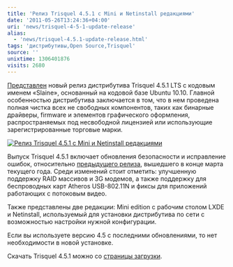```yaml
---
title: 'Релиз Trisquel 4.5.1 с Mini и Netinstall редакциями'
date: '2011-05-26T13:24:36+04:00'
uri: 'news/trisquel-4-5-1-update-release'
alias: 
  - 'news/trisquel-4.5.1-update-release.html'
tags: 'дистрибутивы,Open Source,Trisquel'
source: ''
unixtime: 1306401876
visits: 2680
---
```

[Представлен](http://trisquel.info/en/trisquel-451-update-release-now-mini-and-netinstall-editions) новый релиз дистрибутива Trisquel 4.5.1 LTS с кодовым именем «Slaine», основанный на кодовой базе Ubuntu 10.10. Главной особенностью дистрибутива заключается в том, что в нем проведена полная чистка всех не свободных компонентов, таких как бинарные драйверы, firmware и элементов графического оформления, распространяемых под несвободной лицензией или использующие зарегистрированные торговые марки.

[![Релиз Trisquel 4.5.1 с Mini и Netinstall редакциями](img/2011/05/26/13-00/trisquel-451-5760837445-o.jpg)](img/2011/05/26/13-00/trisquel-451-5760837445-o.jpg)

Выпуск Trisquel 4.5.1 включает обновления безопасности и исправление ошибок, относительно [предыдущего релиза](news/trisquel-45-slaine-released), вышедшего в конце марта текущего года. Среди изменений стоит отметить: улучшенную поддержку RAID массивов и 3G модемов, а также поддержку для беспроводных карт Atheros USB-802.11N и фиксы для приложений работающих с потоковым видео.

Также представлены две редакции: Mini edition с рабочим столом LXDE и Netinstall, используемый для установки дистрибутива по сети с возможностью настройки нужной конфигурации.

Если вы используете версию 4.5 с последними обновлениями, то нет необходимости в новой установке.

Скачать Trisquel 4.5.1 можно со [страницы загрузки](http://trisquel.info/en/download).
